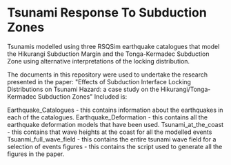 # Tsunami Response To Subduction Zones

Tsunamis modelled using three RSQSim earthquake catalogues that model the Hikurangi Subduction Margin and the Tonga-Kermadec Subduction Zone using alternative interpretations of the locking distribution.

The documents in this repository were used to undertake the research presented in the paper: "Effects of Subduction Interface Locking Distributions on Tsunami Hazard: a case study on the Hikurangi/Tonga-Kermadec Subduction Zones" Included is:

Earthquake_Catalogues - this contains information about the earthquakes in each of the catalogues.
Earthquake_Deformation - this contains all the earthquake deformation models that have been used.
Tsunami_at_the_coast - this contains that wave heights at the coast for all the modelled events
Tsuanmi_full_wave_field - this contains the entire tsunami wave field for a selection of events
figures - this contains the script used to generate all the figures in the paper.
